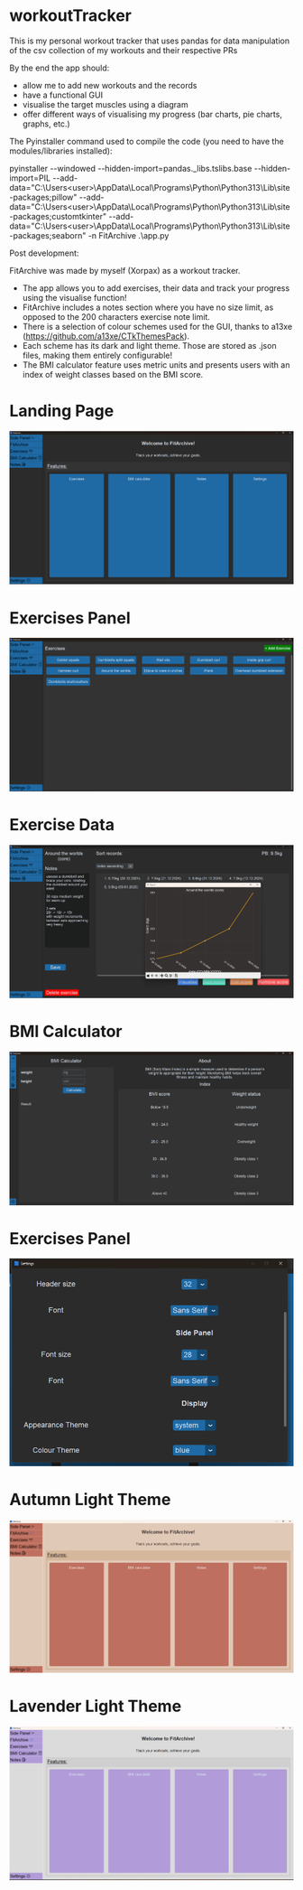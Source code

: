 # workoutTracker

This is my personal workout tracker that uses pandas for data manipulation of the csv collection of my workouts and their respective PRs

By the end the app should:

- allow me to add new workouts and the records
- have a functional GUI
- visualise the target muscles using a diagram
- offer different ways of visualising my progress (bar charts, pie charts, graphs, etc.)

The Pyinstaller command used to compile the code (you need to have the modules/libraries installed):

pyinstaller --windowed --hidden-import=pandas._libs.tslibs.base --hidden-import=PIL --add-data="C:\Users\<user>\AppData\Local\Programs\Python\Python313\Lib\site-packages;pillow" --add-data="C:\Users\<user>\AppData\Local\Programs\Python\Python313\Lib\site-packages;customtkinter" --add-data="C:\Users\<user>\AppData\Local\Programs\Python\Python313\Lib\site-packages;seaborn" -n FitArchive .\app.py


Post development:

FitArchive was made by myself (Xorpax) as a workout tracker.

- The app allows you to add exercises, their data and track your progress using the visualise function!
- FitArchive includes a notes section where you have no size limit, as opposed to the 200 characters exercise note limit.
- There is a selection of colour schemes used for the GUI, thanks to a13xe (https://github.com/a13xe/CTkThemesPack). 
- Each scheme has its dark and light theme. Those are stored as .json files, making them entirely configurable!
- The BMI calculator feature uses metric units and presents users with an index of weight classes based on the BMI score.

# Landing Page
![image](./preview/landing_page.png "Landing Page")
# Exercises Panel
![image](./preview/exercises.png "Exercises Panel")
# Exercise Data
![image](./preview/exercise_data.png "Exercise Data")
# BMI Calculator
![image](./preview/bmi_calculator.png "BMI Calculator")
# Exercises Panel
![image](./preview/settings.png "Settings Panel")
# Autumn Light Theme
![image](./preview/theme_autumn.png "Autumn Light Theme")
# Lavender Light Theme
![image](./preview/theme_lavender.png "Lavender Light Theme")
